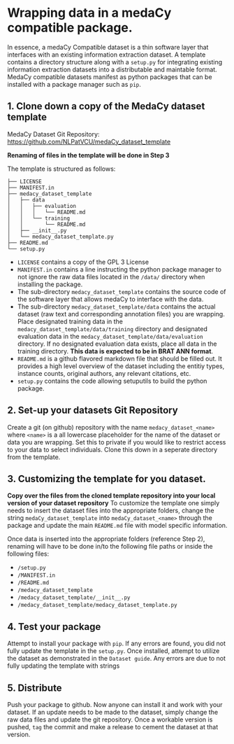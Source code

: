 # Wrapping data in a medaCy compatible package.

In essence, a medaCy Compatible dataset is a thin software layer that interfaces with an existing information extraction dataset. A template contains a directory structure along with a `setup.py` for integrating existing information extraction datasets into a distributable and maintable format. MedaCy compatible datasets manifest as python packages that can be installed with a package manager such as `pip`.

## 1. Clone down a copy of the MedaCy dataset template
MedaCy Dataset Git Repository: https://github.com/NLPatVCU/medaCy_dataset_template

**Renaming of files in the template will be done in Step 3**

The template is structured as follows:
```
├── LICENSE
├── MANIFEST.in
├── medacy_dataset_template
│   ├── data
│   │   ├── evaluation
│   │   │   └── README.md
│   │   └── training
│   │       └── README.md
│   ├── __init__.py
│   └── medacy_dataset_template.py
├── README.md
└── setup.py
```

- `LICENSE` contains a copy of the GPL 3 License
- `MANIFEST.in` contains a line instructing the python package manager to not ignore the raw data files located in the `/data/` directory when installing the package.
- The sub-directory `medacy_dataset_template` contains the source code of the software layer that allows medaCy to interface with the data.
- The sub-directory `medacy_dataset_template/data` contains the actual dataset (raw text and corresponding annotation files) you are wrapping. Place designated training data in the `medacy_dataset_template/data/training` directory and designated evaluation data in the `medacy_dataset_template/data/evaluation` directory. If no designated evaluation data exists, place all data in the training directory. **This data is expected to be in BRAT ANN format**.
- `README.md` is a github flavored markdown file that should be filled out. It provides a high level overview of the dataset including the entitiy types, instance counts, original authors, any relevant citations, etc.
- `setup.py` contains the code allowing setuputils to build the python package.


## 2. Set-up your datasets Git Repository
Create a git (on github) repository with the name `medacy_dataset_<name>` where `<name>` is a all lowercase placeholder for the name of the dataset or data you are wrapping. Set this to private if you would like to restrict access to your data to select individuals. Clone this down in a seperate directory from the template.

## 3. Customizing the template for you dataset.
**Copy over the files from the cloned template repository into your local version of your dataset repository**
To customize the template one simply needs to insert the dataset files into the appropriate folders, change the string `medaCy_dataset_template` into `medaCy_dataset_<name>` through the package and update the main `README.md` file with model specific information.

Once data is inserted into the appropriate folders (reference Step 2), renaming will have to be done in/to the following file paths or inside the following files:

- `/setup.py`
- `/MANIFEST.in`
- `/README.md`
- `/medacy_dataset_template`
- `/medacy_dataset_template/__init__.py`
- `/medacy_dataset_template/medacy_dataset_template.py`

## 4. Test your package
Attempt to install your package with `pip`. If any errors are found, you did not fully update the template in the `setup.py`. Once installed, attempt to utilize the dataset as demonstrated in the `Dataset guide`. Any errors are due to not fully updating the template with strings

## 5. Distribute
Push your package to github. Now anyone can install it and work with your dataset. If an update needs to be made to the dataset, simply change the raw data files and update the git repository. Once a workable version is pushed, `tag` the commit and make a release to cement the dataset at that version.
